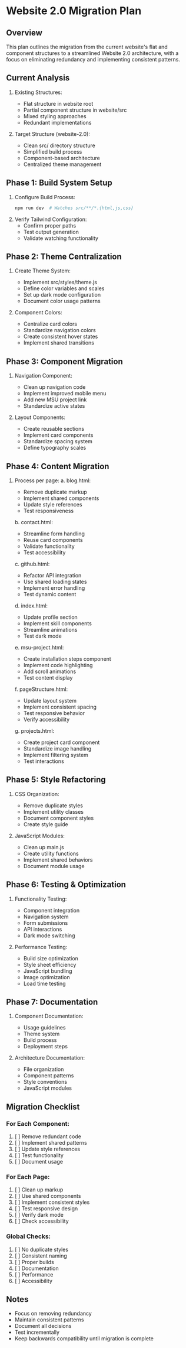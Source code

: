 # Website 2.0 Migration Plan

## Overview
This plan outlines the migration from the current website's flat and component structures to a streamlined Website 2.0 architecture, with a focus on eliminating redundancy and implementing consistent patterns.

## Current Analysis
1. Existing Structures:
   - Flat structure in website root
   - Partial component structure in website/src
   - Mixed styling approaches
   - Redundant implementations

2. Target Structure (website-2.0):
   - Clean src/ directory structure
   - Simplified build process
   - Component-based architecture
   - Centralized theme management

## Phase 1: Build System Setup
1. Configure Build Process:
   ```bash
   npm run dev  # Watches src/**/*.{html,js,css}
   ```
2. Verify Tailwind Configuration:
   - Confirm proper paths
   - Test output generation
   - Validate watching functionality

## Phase 2: Theme Centralization
1. Create Theme System:
   - Implement src/styles/theme.js
   - Define color variables and scales
   - Set up dark mode configuration
   - Document color usage patterns

2. Component Colors:
   - Centralize card colors
   - Standardize navigation colors
   - Create consistent hover states
   - Implement shared transitions

## Phase 3: Component Migration
1. Navigation Component:
   - Clean up navigation code
   - Implement improved mobile menu
   - Add new MSU project link
   - Standardize active states

2. Layout Components:
   - Create reusable sections
   - Implement card components
   - Standardize spacing system
   - Define typography scales

## Phase 4: Content Migration
1. Process per page:
   a. blog.html:
      - Remove duplicate markup
      - Implement shared components
      - Update style references
      - Test responsiveness

   b. contact.html:
      - Streamline form handling
      - Reuse card components
      - Validate functionality
      - Test accessibility

   c. github.html:
      - Refactor API integration
      - Use shared loading states
      - Implement error handling
      - Test dynamic content

   d. index.html:
      - Update profile section
      - Implement skill components
      - Streamline animations
      - Test dark mode

   e. msu-project.html:
      - Create installation steps component
      - Implement code highlighting
      - Add scroll animations
      - Test content display

   f. pageStructure.html:
      - Update layout system
      - Implement consistent spacing
      - Test responsive behavior
      - Verify accessibility

   g. projects.html:
      - Create project card component
      - Standardize image handling
      - Implement filtering system
      - Test interactions

## Phase 5: Style Refactoring
1. CSS Organization:
   - Remove duplicate styles
   - Implement utility classes
   - Document component styles
   - Create style guide

2. JavaScript Modules:
   - Clean up main.js
   - Create utility functions
   - Implement shared behaviors
   - Document module usage

## Phase 6: Testing & Optimization
1. Functionality Testing:
   - Component integration
   - Navigation system
   - Form submissions
   - API interactions
   - Dark mode switching

2. Performance Testing:
   - Build size optimization
   - Style sheet efficiency
   - JavaScript bundling
   - Image optimization
   - Load time testing

## Phase 7: Documentation
1. Component Documentation:
   - Usage guidelines
   - Theme system
   - Build process
   - Deployment steps

2. Architecture Documentation:
   - File organization
   - Component patterns
   - Style conventions
   - JavaScript modules

## Migration Checklist

### For Each Component:
1. [ ] Remove redundant code
2. [ ] Implement shared patterns
3. [ ] Update style references
4. [ ] Test functionality
5. [ ] Document usage

### For Each Page:
1. [ ] Clean up markup
2. [ ] Use shared components
3. [ ] Implement consistent styles
4. [ ] Test responsive design
5. [ ] Verify dark mode
6. [ ] Check accessibility

### Global Checks:
1. [ ] No duplicate styles
2. [ ] Consistent naming
3. [ ] Proper builds
4. [ ] Documentation
5. [ ] Performance
6. [ ] Accessibility

## Notes
- Focus on removing redundancy
- Maintain consistent patterns
- Document all decisions
- Test incrementally
- Keep backwards compatibility until migration is complete